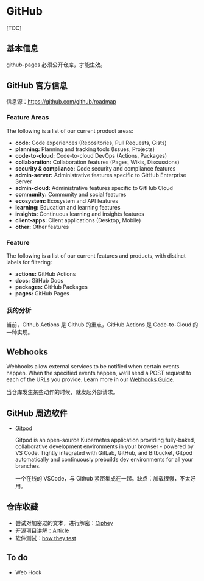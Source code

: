 # GitHub

[TOC]

## 基本信息

github-pages 必须公开仓库，才能生效。

## GitHub 官方信息

信息源：https://github.com/github/roadmap

### Feature Areas

The following is a list of our current product areas:

- **code:** Code experiences (Repositories, Pull Requests, Gists)
- **planning:** Planning and tracking tools (Issues, Projects)
- **code-to-cloud:** Code-to-cloud DevOps (Actions, Packages)
- **collaboration:** Collaboration features (Pages, Wikis, Discussions)
- **security & compliance:** Code security and compliance features
- **admin-server:** Administrative features specific to GitHub Enterprise Server
- **admin-cloud:** Administrative features specific to GitHub Cloud
- **community:** Community and social features
- **ecosystem:** Ecosystem and API features
- **learning:** Education and learning features
- **insights:** Continuous learning and insights features
- **client-apps:** Client applications (Desktop, Mobile)
- **other:** Other features

### Feature

The following is a list of our current features and products, with distinct labels for filtering:

- **actions:** GitHub Actions
- **docs:** GitHub Docs
- **packages:** GitHub Packages
- **pages:** GitHub Pages

### 我的分析

当前，Github Actions 是 Github 的重点，GitHub Actions 是 Code-to-Cloud 的一种实现。



## Webhooks

Webhooks allow external services to be notified when certain events happen. When the specified events happen, we’ll send a POST request to each of the URLs you provide. Learn more in our [Webhooks Guide](https://developer.github.com/webhooks/).

当仓库发生某些动作的时候，就发起外部请求。

## GitHub 周边软件

* [Gitpod](https://github.com/gitpod-io/gitpod)

  Gitpod is an open-source Kubernetes application providing fully-baked, collaborative development environments in your browser - powered by VS Code. Tightly integrated with GitLab, GitHub, and Bitbucket, Gitpod automatically and continuously prebuilds dev environments for all your branches. 

  一个在线的 VSCode，与 Github 紧密集成在一起。缺点：加载很慢，不太好用。



## 仓库收藏

* 尝试对加密过的文本，进行解密：[Ciphey](https://github.com/Ciphey/Ciphey) 
* 开源项目讲解：[Article](https://github.com/HelloGitHub-Team/Article)
* 软件测试：[how they test](https://github.com/abhivaikar/howtheytest)

## To do

* Web Hook